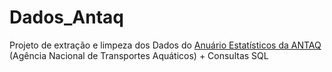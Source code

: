 # Dados_Antaq

Projeto de extração e limpeza dos Dados do [Anuário Estatísticos da ANTAQ](http://web.antaq.gov.br/Anuario/) (Agência Nacional de Transportes Aquáticos) + Consultas SQL
